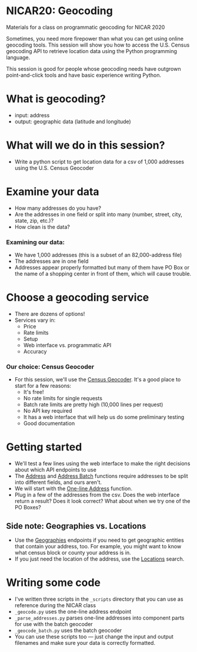 # NICAR20: Geocoding
Materials for a class on programmatic geocoding for NICAR 2020

Sometimes, you need more firepower than what you can get using online geocoding tools. This session will show you how to access the U.S. Census geocoding API to retrieve location data using the Python programming language.

This session is good for people whose geocoding needs have outgrown point-and-click tools and have basic experience writing Python.

# What is geocoding?
- input: address
- output: geographic data (latitude and longitude)

# What will we do in this session?
- Write a python script to get location data for a csv of 1,000 addresses using the U.S. Census Geocoder

# Examine your data
- How many addresses do you have?
- Are the addresses in one field or split into many (number, street, city, state, zip, etc.)?
- How clean is the data?

### Examining our data:
- We have 1,000 addresses (this is a subset of an 82,000-address file)
- The addresses are in one field
- Addresses appear properly formatted but many of them have PO Box or the name of a shopping center in front of them, which will cause trouble.

# Choose a geocoding service
- There are dozens of options!
- Services vary in:
  - Price
  - Rate limits
  - Setup
  - Web interface vs. programmatic API
  - Accuracy

### Our choice: Census Geocoder
- For this session, we'll use the [Census Geocoder](https://geocoding.geo.census.gov/geocoder/). It's a good place to start for a few reasons:
  - It's free!
  - No rate limits for single requests
  - Batch rate limits are pretty high (10,000 lines per request)
  - No API key required
  - It has a web interface that will help us do some preliminary testing
  - Good documentation

# Getting started
- We'll test a few lines using the web interface to make the right decisions about which API endpoints to use
- The [Address](https://geocoding.geo.census.gov/geocoder/locations/onelineaddress?form) and [Address Batch](https://geocoding.geo.census.gov/geocoder/locations/addressbatch?form) functions require addresses to be split into different fields, and ours aren't.
- We will start with the [One-line Address](https://geocoding.geo.census.gov/geocoder/locations/onelineaddress?form) function.
- Plug in a few of the addresses from the csv. Does the web interface return a result? Does it look correct? What about when we try one of the PO Boxes?

## Side note: Geographies vs. Locations
- Use the [Geographies](https://geocoding.geo.census.gov/geocoder/geographies/onelineaddress?form) endpoints if you need to get geographic entities that contain your address, too. For example, you might want to know what census block or county your address is in.
- If you just need the location of the address, use the [Locations](https://geocoding.geo.census.gov/geocoder/locations/onelineaddress?form) search.

# Writing some code
- I've written three scripts in the `_scripts` directory that you can use as reference during the NICAR class
- `_geocode.py` uses the one-line address endpoint
- `_parse_addresses.py` parses one-line addresses into component parts for use with the batch geocoder
- `_geocode_batch.py` uses the batch geocoder
- You can use these scripts too — just change the input and output filenames and make sure your data is correctly formatted.